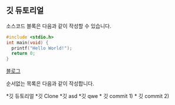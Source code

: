 ## 깃 듀토리얼

소스코드 블록은 다음과 같이 작성할 수 있습니다.

```c
#include <stdio.h>
int main(void) {
  printf("Hello World!");
  return 0;
}
```
[블로그](https://blog.naver.com/addict520/222630523090)

순서없는 목록은 다음과 같이 작성합니다.

*깃 듀토리얼
  *깃 Clone
  *깃 asd
  *깃 qwe
    * 깃 commit 1)
    * 깃 commit 2)
